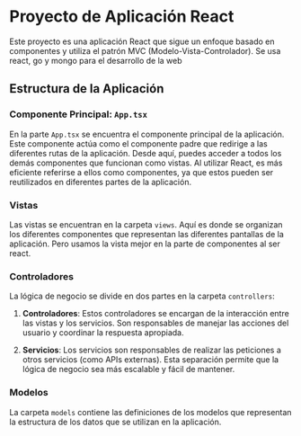 # Proyecto de Aplicación React

Este proyecto es una aplicación React que sigue un enfoque basado en componentes y utiliza el patrón MVC (Modelo-Vista-Controlador). Se usa react, go y mongo para el desarrollo de la web
## Estructura de la Aplicación

### Componente Principal: `App.tsx`

En la parte `App.tsx` se encuentra el componente principal de la aplicación. Este componente actúa como el componente padre que redirige a las diferentes rutas de la aplicación. Desde aquí, puedes acceder a todos los demás componentes que funcionan como vistas. Al utilizar React, es más eficiente referirse a ellos como componentes, ya que estos pueden ser reutilizados en diferentes partes de la aplicación.

### Vistas

Las vistas se encuentran en la carpeta `views`. Aquí es donde se organizan los diferentes componentes que representan las diferentes pantallas de la aplicación. Pero usamos la vista mejor en la parte de componentes al ser react.

### Controladores

La lógica de negocio se divide en dos partes en la carpeta `controllers`:

1. **Controladores**: Estos controladores se encargan de la interacción entre las vistas y los servicios. Son responsables de manejar las acciones del usuario y coordinar la respuesta apropiada.
   
2. **Servicios**: Los servicios son responsables de realizar las peticiones a otros servicios (como APIs externas). Esta separación permite que la lógica de negocio sea más escalable y fácil de mantener.

### Modelos

La carpeta `models` contiene las definiciones de los modelos que representan la estructura de los datos que se utilizan en la aplicación. 


